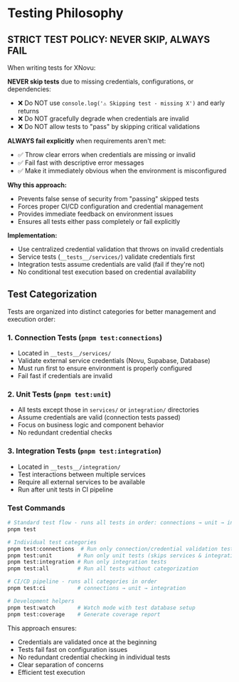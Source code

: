 # Testing Philosophy

## STRICT TEST POLICY: NEVER SKIP, ALWAYS FAIL

When writing tests for XNovu:

**NEVER skip tests** due to missing credentials, configurations, or dependencies:
- ❌ Do NOT use `console.log('⚠️ Skipping test - missing X')` and early returns
- ❌ Do NOT gracefully degrade when credentials are invalid
- ❌ Do NOT allow tests to "pass" by skipping critical validations

**ALWAYS fail explicitly** when requirements aren't met:
- ✅ Throw clear errors when credentials are missing or invalid
- ✅ Fail fast with descriptive error messages
- ✅ Make it immediately obvious when the environment is misconfigured

**Why this approach:**
- Prevents false sense of security from "passing" skipped tests
- Forces proper CI/CD configuration and credential management
- Provides immediate feedback on environment issues
- Ensures all tests either pass completely or fail explicitly

**Implementation:**
- Use centralized credential validation that throws on invalid credentials
- Service tests (`__tests__/services/`) validate credentials first
- Integration tests assume credentials are valid (fail if they're not)
- No conditional test execution based on credential availability

## Test Categorization

Tests are organized into distinct categories for better management and execution order:

### 1. Connection Tests (`pnpm test:connections`)
- Located in `__tests__/services/`
- Validate external service credentials (Novu, Supabase, Database)
- Must run first to ensure environment is properly configured
- Fail fast if credentials are invalid

### 2. Unit Tests (`pnpm test:unit`)
- All tests except those in `services/` or `integration/` directories
- Assume credentials are valid (connection tests passed)
- Focus on business logic and component behavior
- No redundant credential checks

### 3. Integration Tests (`pnpm test:integration`)
- Located in `__tests__/integration/`
- Test interactions between multiple services
- Require all external services to be available
- Run after unit tests in CI pipeline

### Test Commands

```bash
# Standard test flow - runs all tests in order: connections → unit → integration
pnpm test

# Individual test categories
pnpm test:connections  # Run only connection/credential validation tests
pnpm test:unit        # Run only unit tests (skips services & integration)
pnpm test:integration # Run only integration tests
pnpm test:all         # Run all tests without categorization

# CI/CD pipeline - runs all categories in order
pnpm test:ci          # connections → unit → integration

# Development helpers
pnpm test:watch       # Watch mode with test database setup
pnpm test:coverage    # Generate coverage report
```

This approach ensures:
- Credentials are validated once at the beginning
- Tests fail fast on configuration issues
- No redundant credential checking in individual tests
- Clear separation of concerns
- Efficient test execution
